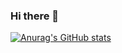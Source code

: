### Hi there 👋

[![Anurag's GitHub stats](https://github-readme-stats.vercel.app/api?username=mcandeo)](https://github.com/anuraghazra/github-readme-stats)
